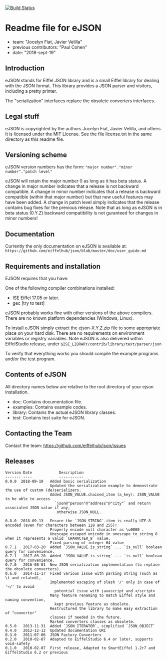 ﻿[![Build Status](https://travis-ci.org/eiffelhub/json.svg?branch=master)](https://travis-ci.org/eiffelhub/json)

Readme file for eJSON
=====================

- team: "Jocelyn Fiat, Javier Velilla"
- previous contributors: "Paul Cohen"
- date: "2018-sept-19"

## Introduction

eJSON stands for Eiffel JSON library and is a small Eiffel library for dealing
with the JSON format. This library provides a JSON parser and visitors,
including a pretty printer.

The "serialization" interfaces replace the obsolete converters interfaces.

## Legal stuff

eJSON is copyrighted by the authors Jocelyn Fiat, Javier Velilla, and others. It is licensed under the MIT License. See the file license.txt in the same directory as this readme file.

## Versioning scheme

eJSON version numbers has the form: `"major number"."minor number"."patch level" `

eJSON will retain the major number 0 as long as it has beta status. A change in major number indicates that a release is not backward compatible. A change in minor number indicates that a release is backward compatible (within that major
number) but that new useful features may have been added. A change in patch level simply indicates that the release contains bug fixes for the previous release. Note that as long as eJSON is in beta status (0.Y.Z) backward compatibility is not guranteed for changes in minor numbers!

## Documentation

Currently the only documentation on eJSON is available at: `https://github.com/eiffelhub/json/blob/master/doc/user_guide.md`

## Requirements and installation

EJSON requires that you have:

One of the following compiler combinations installed:
   * ISE Eiffel 17.05 or later.
   * gec [try to test]

eJSON probably works fine with other versions of the above compilers.
There are no known platform dependencies (Windows, Linux).

To install eJSON simply extract the ejson-X.Y.Z.zip file to some appropriate place on your hard disk. There are no requirements on environment variables or registry variables. 
Note eJSON is also delivered within EiffelStudio release, under `$ISE_LIBRARY/contrib/library/text/parser/json`

To verify that everything works you should compile the example programs and/or
the test program.

## Contents of eJSON

All directory names below are relative to the root directory of your ejson installation. 

- doc:         Contains documentation file.
- examples:    Contains example codes.
- library:     Contains the actual eJSON library classes.
- test:        Contains test suite for eJSON.

## Contacting the Team

Contact the team: https://github.com/eiffelhub/json/issues

## Releases

```
Version Date            Description
------- ----            -----------
0.9.0  2018-09-19	Added basic serialization
					Updated the serialization example to demonstrate the use of custom (de)serializers.
					Added JSON_VALUE.chained_item (a_key): JSON_VALUE to be able to access
					  `json@"person"@"address"@"city"` and return associated JSON value if any, 
					   otherwise JSON_NULL.

0.8.0  2018-09-13	Ensure the `JSON_STRING`.item is really UTF-8 encoded (even for characters between 128 and 255)!
					Properly encode null character as \u0000 .
					Unescape escaped unicode in unescape_to_string_8 when it represents a valid `CHARACTER_8` value.
					Fixed parsing of integer 64 value
0.7.1   2017-03-20	Added `JSON_VALUE.is_string` ... `is_null` boolean query for convenience.
0.7.1   2017-03-20	Added `JSON_VALUE.is_string` ... `is_null` boolean query for convenience.
0.7.0   2016-08-01	New JSON serialization implementation (to replace the obsolete converters).
0.6.0   2014-11-17	Fixed various issue with parsing string (such as \t and related),
					Implemented escaping of slash '/' only in case of '</' to avoid 
					  potential issue with javascript and </script>
					Many feature renaming to match Eiffel style and naming convention, 
					  kept previous feature as obsolete.
					Restructured the library to make easy extraction of "converter" 
					classes if needed in the future.
					Marked converters classes as obsolete.
0.5.0   2013-11-31	Added `JSON_ITERATOR`, simplified `JSON_OBJECT`
0.4.0   2012-12-12	Updated documentation URI
0.3.0   2011-07-06	JSON Factory Converters
0.2.0   2010-02-07	Adapted to EiffelStudio 6.4 or later, supports void-safety
0.1.0   2010-02-07	First release, Adapted to SmartEiffel 1.2r7 and EiffelStudio 6.2 or previous
```
